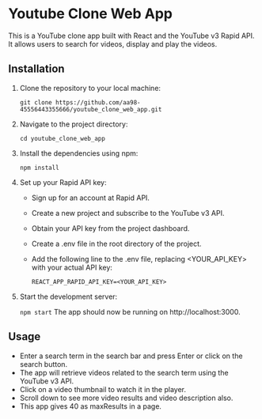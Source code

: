 # Youtube Clone Web App

This is a YouTube clone app built with React and the YouTube v3 Rapid API. It allows users to search for videos, display and play the videos.

## Installation

1. Clone the repository to your local machine:

   `git clone https://github.com/aa98-45556443355666/youtube_clone_web_app.git`

2. Navigate to the project directory:

   `cd youtube_clone_web_app`

3. Install the dependencies using npm:

   `npm install`

4. Set up your Rapid API key:

   - Sign up for an account at Rapid API.

   - Create a new project and subscribe to the YouTube v3 API.

   - Obtain your API key from the project dashboard.

   - Create a .env file in the root directory of the project.

   - Add the following line to the .env file, replacing <YOUR_API_KEY> with your actual API key:

     `REACT_APP_RAPID_API_KEY=<YOUR_API_KEY>`

5. Start the development server:

   `npm start`
   The app should now be running on http://localhost:3000.

## Usage

- Enter a search term in the search bar and press Enter or click on the search button.
- The app will retrieve videos related to the search term using the YouTube v3 API.
- Click on a video thumbnail to watch it in the player.
- Scroll down to see more video results and video description also.
- This app gives 40 as maxResults in a page.
